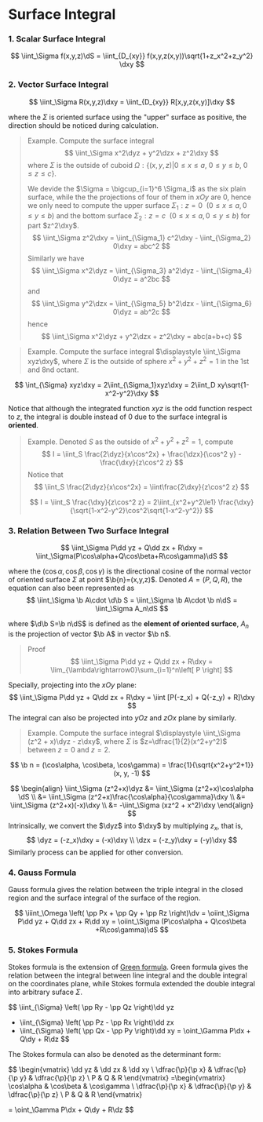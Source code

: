 # Surface Integral

$$
\newcommand{\euler}{\text{e}}
\newcommand{\p}{\partial}
\newcommand{\px}{\p x}
\newcommand{\py}{\p y}
\newcommand{\pz}{\p z}
\newcommand{\pf}{\p f}
\newcommand{\pu}{\p u}
\newcommand{\pv}{\p v}
\newcommand{\pl}{\p \boldsymbol{l}}
\newcommand{\d}{\text{d}}
\newcommand{\dt}{\d t}
\newcommand{\dx}{\d x}
\newcommand{\dy}{\d y}
\newcommand{\dr}{\d r}
\newcommand{\dv}{\d v}
\newcommand{\dz}{\d z}
\newcommand{\du}{\d u}
\newcommand{\ds}{\d s}
\newcommand{\dS}{\d S}
\newcommand{\pp}[2]{\frac{\partial #1}{\partial #2}}
\newcommand{\dd}[2]{\d #1 \d #2}
\newcommand{\dxy}{\dx\dy}
\newcommand{\dyz}{\dy\dz}
\newcommand{\dzx}{\dz\dx}
\newcommand{\b}{\boldsymbol}
$$

### 1. Scalar Surface Integral

$$
\iint_\Sigma f(x,y,z)\dS = \iint_{D_{xy}} f(x,y,z(x,y))\sqrt{1+z_x^2+z_y^2} \dxy
$$



### 2. Vector Surface Integral

$$
\iint_\Sigma R(x,y,z)\dxy = \iint_{D_{xy}} R[x,y,z(x,y)]\dxy
$$

where the $\Sigma$ is oriented surface using the "upper" surface as positive, the direction should be noticed during calculation.

> Example. Compute the surface integral
> $$
> \iint_\Sigma x^2\dyz + y^2\dzx + z^2\dxy
> $$
> where $\Sigma$ is the outside of cuboid $\Omega:\{(x,y,z)|0\le x\le a,~ 0\le y\le b,~ 0\le z\le c\}$.
>
> We devide the $\Sigma = \bigcup_{i=1}^6 \Sigma_i$ as the six plain surface, while the the projections of four of them in $xOy$ are 0, hence we only need to compute the upper surface $\Sigma_1: z=0~~(0\le x\le a, 0\le y\le b)$ and the bottom surface $\Sigma_2: z=c~~(0\le x\le a, 0\le y\le b)$ for part $z^2\dxy$.
> $$
> \iint_\Sigma z^2\dxy = \iint_{\Sigma_1} c^2\dxy - \iint_{\Sigma_2} 0\dxy = abc^2
> $$
> Similarly we have
> $$
> \iint_\Sigma x^2\dyz = \iint_{\Sigma_3} a^2\dyz - \iint_{\Sigma_4} 0\dyz = a^2bc
> $$
> and
> $$
> \iint_\Sigma y^2\dzx = \iint_{\Sigma_5} b^2\dzx - \iint_{\Sigma_6} 0\dyz = ab^2c
> $$
> hence
> $$
> \iint_\Sigma x^2\dyz + y^2\dzx + z^2\dxy = abc(a+b+c)
> $$



>Example. Compute the surface integral $\displaystyle \iint_\Sigma xyz\dxy$, where $\Sigma$ is the outside of sphere $x^2+y^2+z^2=1$ in the 1st and 8nd octant.

$$
\int_{\Sigma} xyz\dxy
= 2\iint_{\Sigma_1}xyz\dxy
= 2\iint_D xy\sqrt{1-x^2-y^2}\dxy
$$

Notice that although the integrated function $xyz$ is the odd function respect to $z$, the integral is double instead of 0 due to the surface integral is **oriented**.

> Example. Denoted $S$ as the outside of $x^2+y^2+z^2=1$, compute
> $$
> I = \iint_S \frac{2\dyz}{x\cos^2x} + \frac{\dzx}{\cos^2 y} - \frac{\dxy}{z\cos^2 z}
> $$
> Notice that
> $$
> \iint_S \frac{2\dyz}{x\cos^2x} = \iint\frac{2\dxy}{z\cos^2 z}
> $$
>
> $$
> I
> = \iint_S \frac{\dxy}{z\cos^2 z} = 2\iint_{x^2+y^2\le1} \frac{\dxy}{\sqrt{1-x^2-y^2}\cos^2\sqrt{1-x^2-y^2}}
> $$
>
> 





### 3. Relation Between Two Surface Integral

$$
\iint_\Sigma P\dd yz + Q\dd zx + R\dxy = \iint_\Sigma(P\cos\alpha+Q\cos\beta+R\cos\gamma)\dS
$$

where the $(\cos\alpha, \cos\beta, \cos\gamma)$ is the directional cosine of the normal vector of oriented surface $\Sigma$ at point $\b{n}=(x,y,z)$. Denoted $A=(P,Q,R)$, the equation can also been represented as
$$
\iint_\Sigma \b A\cdot \d\b S = \iint_\Sigma \b A\cdot \b n\dS = \iint_\Sigma A_n\dS
$$

where $\d\b S=\b n\dS$ is defined as the **element of oriented surface**, $A_n$ is the projection of vector $\b A$ in vector $\b n$.

> Proof
> $$
> \iint_\Sigma P\dd yz + Q\dd zx + R\dxy
> = \lim_{\lambda\rightarrow0}\sum_{i=1}^n\left[ P \right]
> $$
> 



Specially, projecting into the $xOy$ plane:
$$
\iint_\Sigma P\dd yz + Q\dd zx + R\dxy = \iint [P(-z_x) + Q(-z_y) + R]\dxy
$$
The integral can also be projected into $yOz$ and $zOx$ plane by similarly.





> Example. Compute the surface integral $\displaystyle \iint_\Sigma (z^2 + x)\dyz - z\dxy$, where $\Sigma$ is $z=\dfrac{1}{2}(x^2+y^2)$ between $z=0$ and $z=2$.

$$
\b n = (\cos\alpha, \cos\beta, \cos\gamma) = \frac{1}{\sqrt{x^2+y^2+1}}(x, y, -1)
$$


$$
\begin{align}
\iint_\Sigma (z^2+x)\dyz
&= \iint_\Sigma (z^2+x)\cos\alpha \dS \\
&= \iint_\Sigma (z^2+x)\frac{\cos\alpha}{\cos\gamma}\dxy \\
&= \iint_\Sigma (z^2+x)(-x)\dxy \\
&= -\iint_\Sigma (xz^2 + x^2)\dxy
\end{align}
$$
Intrinsically, we convert the $\dyz$ into $\dxy$ by multiplying $z_x$, that is,
$$
\dyz = (-z_x)\dxy = (-x)\dxy \\
\dzx = (-z_y)\dxy = (-y)\dxy 
$$
Similarly process can be applied for other conversion.





### 4. Gauss Formula

Gauss formula gives the relation between the triple integral in the closed region and the surface integral of the surface of the region.

$$
\iiint_\Omega \left( \pp Px + \pp Qy + \pp Rz \right)\dv = \oiint_\Sigma P\dd yz + Q\dd zx + R\dd xy = \oiint_\Sigma (P\cos\alpha + Q\cos\beta +R\cos\gamma)\dS
$$





### 5. Stokes Formula

Stokes formula is the extension of [Green formula](). Green formula gives the relation between the integral between line integral and the double integral on the coordinates plane, while Stokes formula extended the double integral into arbitrary suface $\Sigma$.

$$
\iint_{\Sigma} \left( \pp Ry - \pp Qz \right)\dd yz
+ \iint_{\Sigma} \left( \pp Pz - \pp Rx \right)\dd zx
+ \iint_{\Sigma} \left( \pp Qx - \pp Py \right)\dd xy = \oint_\Gamma P\dx + Q\dy + R\dz
$$

The Stokes formula can also be denoted as the determinant form:

$$
\begin{vmatrix}
\dd yz & \dd zx & \dd xy  \\
\dfrac{\p}{\p x} & \dfrac{\p}{\p y} & \dfrac{\p}{\p z} \\
P & Q & R
\end{vmatrix}
=\begin{vmatrix}
\cos\alpha & \cos\beta & \cos\gamma  \\
\dfrac{\p}{\p x} & \dfrac{\p}{\p y} & \dfrac{\p}{\p z} \\
P & Q & R
\end{vmatrix}

= \oint_\Gamma P\dx + Q\dy + R\dz
$$



































